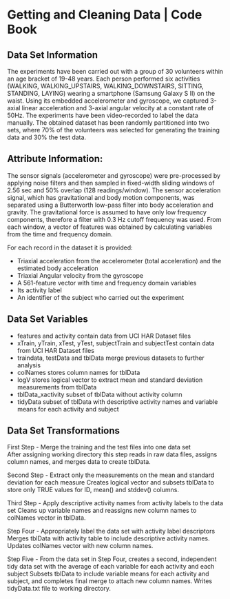 # Getting and Cleaning Data | Code Book

## Data Set Information
The experiments have been carried out with a group of 30 volunteers within an age bracket of 19-48 years. Each person performed six activities (WALKING, WALKING_UPSTAIRS, WALKING_DOWNSTAIRS, SITTING, STANDING, LAYING) wearing a smartphone (Samsung Galaxy S II) on the waist. Using its embedded accelerometer and gyroscope, we captured 3-axial linear acceleration and 3-axial angular velocity at a constant rate of 50Hz. The experiments have been video-recorded to label the data manually. The obtained dataset has been randomly partitioned into two sets, where 70% of the volunteers was selected for generating the training data and 30% the test data. 


## Attribute Information:
The sensor signals (accelerometer and gyroscope) were pre-processed by applying noise filters and then sampled in fixed-width sliding windows of 2.56 sec and 50% overlap (128 readings/window). The sensor acceleration signal, which has gravitational and body motion components, was separated using a Butterworth low-pass filter into body acceleration and gravity. The gravitational force is assumed to have only low frequency components, therefore a filter with 0.3 Hz cutoff frequency was used. From each window, a vector of features was obtained by calculating variables from the time and frequency domain.

For each record in the dataset it is provided: 
- Triaxial acceleration from the accelerometer (total acceleration) and the estimated body acceleration
- Triaxial Angular velocity from the gyroscope
- A 561-feature vector with time and frequency domain variables
- Its activity label
- An identifier of the subject who carried out the experiment


## Data Set Variables
- features and activity contain data from UCI HAR Dataset files
- xTrain, yTrain, xTest, yTest, subjectTrain and subjectTest contain data from UCI HAR Dataset files
- traindata, testData and tblData merge previous datasets to further analysis
- colNames stores column names for tblData
- logV stores logical vector to extract mean and standard deviation measurements from tblData
- tblData_xactivity subset of tblData without activity column
- tidyData subset of tblData with descriptive activity names and variable means for each activity and subject 


## Data Set Transformations
First Step - Merge the training and the test files into one data set   
After assigning working directory this step reads in raw data files, assigns column names, and merges data to create tblData.

Second Step - Extract only the measurements on the mean and standard deviation for each measure
Creates logical vector and subsets tblData to store only TRUE values for ID, mean() and stddev() columns.

Third Step - Apply descriptive activity names from activity labels to the data set
Cleans up variable names and reassigns new column names to colNames vector in tblData.

Step Four - Appropriately label the data set with activity label descriptors
Merges tblData with activity table to include descriptive activity names.  Updates colNames vector with new column names.

Step Five - From the data set in Step Four, creates a second, independent tidy data set with the average of each variable for each activity and each subject
Subsets tblData to include variable means for each activity and subject, and completes final merge to attach new column names. Writes tidyData.txt file to working directory.
